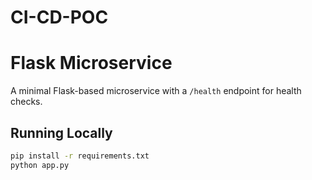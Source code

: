 # CI-CD-POC
# Flask Microservice

A minimal Flask-based microservice with a `/health` endpoint for health checks.

## Running Locally
```bash
pip install -r requirements.txt
python app.py
